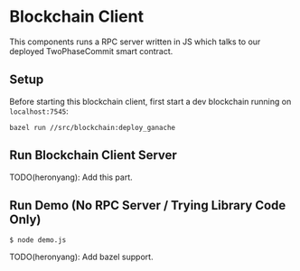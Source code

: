 # Blockchain Client

This components runs a RPC server written in JS which talks to our deployed
TwoPhaseCommit smart contract.

## Setup

Before starting this blockchain client, first start a dev blockchain running on
`localhost:7545`:

```
bazel run //src/blockchain:deploy_ganache
```

## Run Blockchain Client Server

TODO(heronyang): Add this part.

## Run Demo (No RPC Server / Trying Library Code Only)

```
$ node demo.js
```

TODO(heronyang): Add bazel support.
